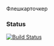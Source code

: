 Флешкарточкер

### Status

[![Build Status](https://travis-ci.org/alx-t/flashcards.png?branch=master,staging,production)](https://travis-ci.org/alx-t/flashcards)
